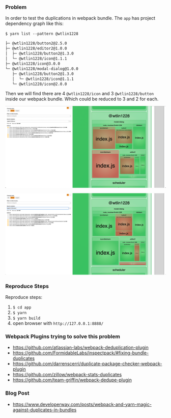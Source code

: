 ### Problem

In order to test the duplications in webpack bundle. The `app` has project dependency graph like this:

`$ yarn list --pattern @wtlin1228`

```
├─ @wtlin1228/button2@2.5.0
├─ @wtlin1228/editor2@1.0.0
│  ├─ @wtlin1228/button2@1.3.0
│  └─ @wtlin1228/icon@1.1.1
├─ @wtlin1228/icon@3.0.0
└─ @wtlin1228/modal-dialog@1.0.0
   ├─ @wtlin1228/button2@1.3.0
   │  └─ @wtlin1228/icon@1.1.1
   └─ @wtlin1228/icon@2.0.0
```

Then we will find there are 4 `@wtlin1228/icon` and 3 `@wtlin1228/button` inside our webpack bundle. Which could be reduced to 3 and 2 for each.

![icon-bundle-duplications](icon-bundle-duplications.png)

![button-bundle-duplications](button-bundle-duplications.png)

### Reproduce Steps

Reproduce steps:

1. `$ cd app`
2. `$ yarn`
3. `$ yarn build`
4. open browser with `http://127.0.0.1:8888/`

### Webpack Plugins trying to solve this problem

- https://github.com/atlassian-labs/webpack-deduplication-plugin
- https://github.com/FormidableLabs/inspectpack/#fixing-bundle-duplicates
- https://github.com/darrenscerri/duplicate-package-checker-webpack-plugin
- https://github.com/zillow/webpack-stats-duplicates
- https://github.com/team-griffin/webpack-dedupe-plugin

### Blog Post

- https://www.developerway.com/posts/webpack-and-yarn-magic-against-duplicates-in-bundles
